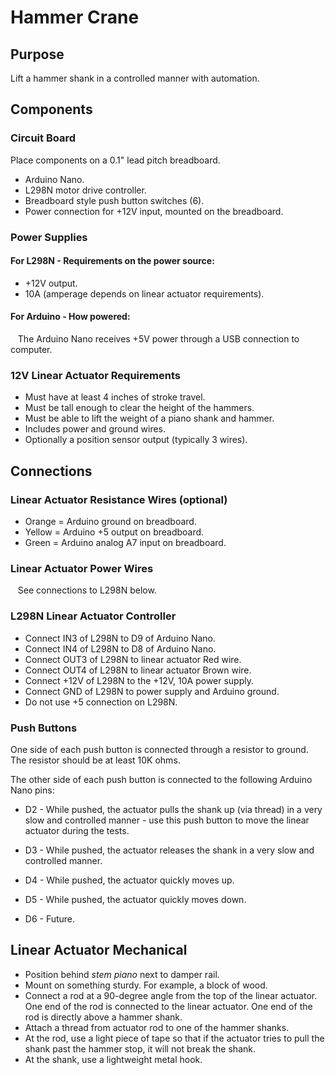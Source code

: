 # Hammer Crane

## Purpose

Lift a hammer shank in a controlled manner with automation.

## Components

### Circuit Board

Place components on a 0.1" lead pitch breadboard.

* Arduino Nano.
* L298N motor drive controller.
* Breadboard style push button switches (6).
* Power connection for +12V input, mounted on the breadboard.

### Power Supplies
#### For L298N - Requirements on the power source:
* +12V output.
* 10A (amperage depends on linear actuator requirements).
#### For Arduino - How powered:
&nbsp;&nbsp; The Arduino Nano receives +5V power through a USB connection to computer.

### 12V Linear Actuator Requirements
* Must have at least 4 inches of stroke travel.
* Must be tall enough to clear the height of the hammers.
* Must be able to lift the weight of a piano shank and hammer.
* Includes power and ground wires.
* Optionally a position sensor output (typically 3 wires).

## Connections

### Linear Actuator Resistance Wires (optional)
* Orange = Arduino ground on breadboard.
* Yellow = Arduino +5 output on breadboard.
* Green = Arduino analog A7 input on breadboard.

### Linear Actuator Power Wires
&nbsp;&nbsp; See connections to L298N below.

### L298N Linear Actuator Controller
  * Connect IN3 of L298N to D9 of Arduino Nano.
  * Connect IN4 of L298N to D8 of Arduino Nano.
  * Connect OUT3 of L298N to linear actuator Red wire.
  * Connect OUT4 of L298N to linear actuator Brown wire.
  * Connect +12V of L298N to the +12V, 10A power supply.
  * Connect GND of L298N to power supply and Arduino ground.
  * Do not use +5 connection on L298N.

### Push Buttons
One side of each push button is connected through a resistor to ground.
The resistor should be at least 10K ohms.

The other side of each push button is connected to the following Arduino Nano pins:
* D2 - While pushed, the actuator pulls the shank up (via thread) in a very slow and controlled manner - use this push button to move the linear actuator during the tests.

* D3 - While pushed, the actuator releases the shank in a very slow and controlled manner.

* D4 - While pushed, the actuator quickly moves up.

* D5 - While pushed, the actuator quickly moves down.

* D6 - Future.

## Linear Actuator Mechanical
* Position behind *stem piano* next to damper rail.
* Mount on something sturdy. For example, a block of wood.
* Connect a rod at a 90-degree angle from the top of the linear actuator. One end of the rod is connected to the linear actuator. One end of the rod is directly above a hammer shank.
* Attach a thread from actuator rod to one of the hammer shanks.
* At the rod, use a light piece of tape so that if the actuator tries to pull the shank past the hammer stop, it will not break the shank.
* At the shank, use a lightweight metal hook.